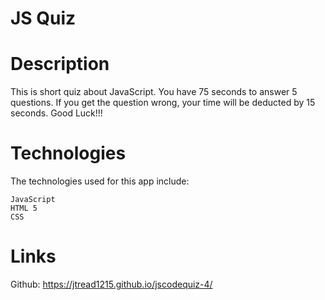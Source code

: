 #  JS Quiz

# Description
This is short quiz about JavaScript. 
You have 75 seconds to answer 5 questions.
If you get the question wrong, your time will be deducted by 15 seconds.
Good Luck!!!

# Technologies
The technologies used for this app include:

    JavaScript
    HTML 5
    CSS

# Links
Github: https://jtread1215.github.io/jscodequiz-4/
